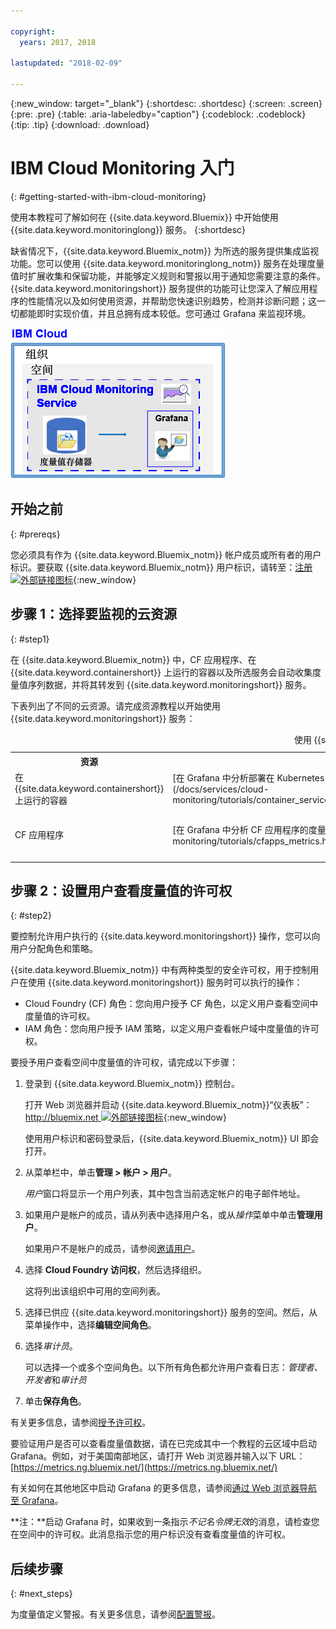```yaml
---

copyright:
  years: 2017, 2018

lastupdated: "2018-02-09"

---
```


{:new_window: target="_blank"}
{:shortdesc: .shortdesc}
{:screen: .screen}
{:pre: .pre}
{:table: .aria-labeledby="caption"}
{:codeblock: .codeblock}
{:tip: .tip}
{:download: .download}


# IBM Cloud Monitoring 入门
{: #getting-started-with-ibm-cloud-monitoring}

使用本教程可了解如何在 {{site.data.keyword.Bluemix}} 中开始使用 {{site.data.keyword.monitoringlong}} 服务。
{:shortdesc}

缺省情况下，{{site.data.keyword.Bluemix_notm}} 为所选的服务提供集成监视功能。您可以使用 {{site.data.keyword.monitoringlong_notm}} 服务在处理度量值时扩展收集和保留功能，并能够定义规则和警报以用于通知您需要注意的条件。{{site.data.keyword.monitoringshort}} 服务提供的功能可让您深入了解应用程序的性能情况以及如何使用资源，并帮助您快速识别趋势，检测并诊断问题；这一切都能即时实现价值，并且总拥有成本较低。您可通过 Grafana 来监视环境。 

![{{site.data.keyword.monitoringlong}} 服务的高级别组成部分概览图](images/cloud_monitoring_gs_ov.png "{{site.data.keyword.monitoringlong}} 服务的高级别组成部分概览图")

## 开始之前
{: #prereqs}

您必须具有作为 {{site.data.keyword.Bluemix_notm}} 帐户成员或所有者的用户标识。要获取 {{site.data.keyword.Bluemix_notm}} 用户标识，请转至：[注册 ![外部链接图标](../../icons/launch-glyph.svg "外部链接图标")](https://console.bluemix.net/registration/){:new_window}

## 步骤 1：选择要监视的云资源
{: #step1}

在 {{site.data.keyword.Bluemix_notm}} 中，CF 应用程序、在 {{site.data.keyword.containershort}} 上运行的容器以及所选服务会自动收集度量值序列数据，并将其转发到 {{site.data.keyword.monitoringshort}} 服务。

下表列出了不同的云资源。请完成资源教程以开始使用 {{site.data.keyword.monitoringshort}} 服务：

<table>
  <caption>使用 {{site.data.keyword.monitoringshort}} 服务的入门教程</caption>
  <tr>
    <th>资源</th>
    <th>教程</th>
    <th>云环境</th>
    <th>场景</th>
  </tr>
  <tr>
    <td>在 {{site.data.keyword.containershort}} 上运行的容器</td>
    <td>[在 Grafana 中分析部署在 Kubernetes 集群中的应用程序的度量值](/docs/services/cloud-monitoring/tutorials/container_service_metrics.html#container_service_metrics)</td>
    <td>Public </br>Dedicated</td>
    <td>![Kubernetes 集群中部署的容器的高级别组件概览图](containers/images/containers_kube_metrics_dedicated.png "Kubernetes 集群中部署的容器的高级别组件概览图")</td>
  </tr>
  <tr>
    <td>CF 应用程序</td>
    <td>[在 Grafana 中分析 CF 应用程序的度量值](/docs/services/cloud-monitoring/tutorials/cfapps_metrics.html#cfapps_metrics)</td>
    <td>Public </td>
    <td>![监视 {{site.data.keyword.Bluemix_notm}} 中 CF 应用程序的高级别视图](cf/images/cfapp_metrics_ov.png "监视 {{site.data.keyword.Bluemix_notm}} 中 CF 应用程序的高级别视图")</td>
  </tr>
</table>



## 步骤 2：设置用户查看度量值的许可权
{: #step2}

要控制允许用户执行的 {{site.data.keyword.monitoringshort}} 操作，您可以向用户分配角色和策略。 

{{site.data.keyword.Bluemix_notm}} 中有两种类型的安全许可权，用于控制用户在使用 {{site.data.keyword.monitoringshort}} 服务时可以执行的操作：

* Cloud Foundry (CF) 角色：您向用户授予 CF 角色，以定义用户查看空间中度量值的许可权。
* IAM 角色：您向用户授予 IAM 策略，以定义用户查看帐户域中度量值的许可权。


要授予用户查看空间中度量值的许可权，请完成以下步骤：

1. 登录到 {{site.data.keyword.Bluemix_notm}} 控制台。


    打开 Web 浏览器并启动 {{site.data.keyword.Bluemix_notm}}“仪表板”：[http://bluemix.net ![外部链接图标](../../icons/launch-glyph.svg "外部链接图标")](http://bluemix.net){:new_window}
	
	使用用户标识和密码登录后，{{site.data.keyword.Bluemix_notm}} UI 即会打开。

2. 从菜单栏中，单击**管理 > 帐户 > 用户**。 

    *用户*窗口将显示一个用户列表，其中包含当前选定帐户的电子邮件地址。
	
3. 如果用户是帐户的成员，请从列表中选择用户名，或从*操作*菜单中单击**管理用户**。

    如果用户不是帐户的成员，请参阅[邀请用户](/docs/iam/iamuserinv.html#iamuserinv)。

4. 选择 **Cloud Foundry 访问权**，然后选择组织。

    这将列出该组织中可用的空间列表。

5. 选择已供应 {{site.data.keyword.monitoringshort}} 服务的空间。然后，从菜单操作中，选择**编辑空间角色**。

6. 选择*审计员*。 

    可以选择一个或多个空间角色。以下所有角色都允许用户查看日志：*管理者*、*开发者*和*审计员*
	
7. 单击**保存角色**。


有关更多信息，请参阅[授予许可权](/docs/services/cloud-monitoring/security/assign_policy.html#grant_permissions)。

要验证用户是否可以查看度量值数据，请在已完成其中一个教程的云区域中启动 Grafana。例如，对于美国南部地区，请打开 Web 浏览器并输入以下 URL：[https://metrics.ng.bluemix.net/](https://metrics.ng.bluemix.net/)


有关如何在其他地区中启动 Grafana 的更多信息，请参阅[通过 Web 浏览器导航至 Grafana](/docs/services/cloud-monitoring/grafana/navigating_grafana.html#navigating_grafana)。

**注：**启动 Grafana 时，如果收到一条指示*不记名令牌无效*的消息，请检查您在空间中的许可权。此消息指示您的用户标识没有查看度量值的许可权。
    

## 后续步骤 
{: #next_steps}

为度量值定义警报。有关更多信息，请参阅[配置警报](/docs/services/cloud-monitoring/config_alerts_ov.html#config_alerts_ov)。
